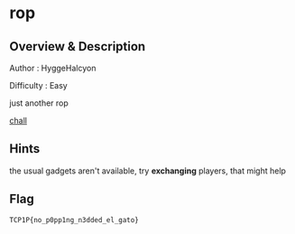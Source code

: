 # rop

## Overview & Description

Author : HyggeHalcyon

Difficulty : Easy

just another rop

[chall](./dist/chall)

## Hints

the usual gadgets aren't available, try **exchanging** players, that might help

## Flag

`TCP1P{no_p0pp1ng_n3dded_el_gato}`








